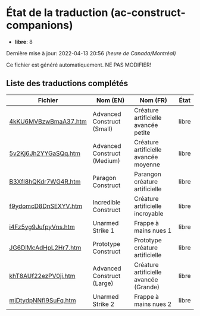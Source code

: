 # État de la traduction (ac-construct-companions)

 * **libre**: 8


Dernière mise à jour: 2022-04-13 20:56 *(heure de Canada/Montréal)*

Ce fichier est généré automatiquement. NE PAS MODIFIER!
## Liste des traductions complétés

| Fichier   | Nom (EN)    | Nom (FR)    | État |
|-----------|-------------|-------------|:----:|
|[4kKU6MVBzwBmaA37.htm](ac-construct-companions/4kKU6MVBzwBmaA37.htm)|Advanced Construct (Small)|Créature artificielle avancée petite|libre|
|[5v2Kj6Jh2YYGaSQq.htm](ac-construct-companions/5v2Kj6Jh2YYGaSQq.htm)|Advanced Construct (Medium)|Créature artificielle avancée moyenne|libre|
|[B3XfI8hQKdr7WG4R.htm](ac-construct-companions/B3XfI8hQKdr7WG4R.htm)|Paragon Construct|Parangon créature artificielle|libre|
|[f9ydomcD8DnSEXYV.htm](ac-construct-companions/f9ydomcD8DnSEXYV.htm)|Incredible Construct|Créature artificielle incroyable|libre|
|[i4Fz5yg9JufpyVns.htm](ac-construct-companions/i4Fz5yg9JufpyVns.htm)|Unarmed Strike 1|Frappe à mains nues 1|libre|
|[JG6DlMcAdHpL2Hr7.htm](ac-construct-companions/JG6DlMcAdHpL2Hr7.htm)|Prototype Construct|Prototype créature artificielle|libre|
|[khT8AUf22ezPV0ji.htm](ac-construct-companions/khT8AUf22ezPV0ji.htm)|Advanced Construct (Large)|Créature artificielle avancée (Grande)|libre|
|[mjDtydpNNfI9SuFq.htm](ac-construct-companions/mjDtydpNNfI9SuFq.htm)|Unarmed Strike 2|Frappe à mains nues 2|libre|
